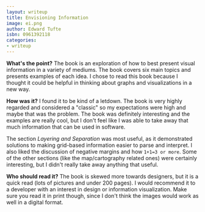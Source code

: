 ```yaml
---
layout: writeup
title: Envisioning Information
image: ei.png
author: Edward Tufte
isbn: 0961392118
categories:
- writeup
---
```


**What's the point?**
The book is an exploration of how to best present visual information in a 
variety of mediums.  The book covers six main topics and presents examples 
of each idea.  I chose to read this book because I thought it could be helpful 
in thinking about graphs and visualizations in a new way. 

**How was it?**
I found it to be kind of a letdown.  The book is very highly regarded and 
considered a "classic" so my expectations were high and maybe that was the 
problem.  The book was definitely interesting and the examples are really 
cool, but I don't feel like I was able to take away that much information that 
can be used in software.

The section *Layering and Separation* was most useful, as it demonstrated 
solutions to making grid-based information easier to parse and interpret.  I 
also liked the discussion of negative margins and how `1+1=3 or more`.  Some 
of the other sections (like the map/cartography related ones) were certainly 
interesting, but I didn't really take away anything that useful.

**Who should read it?**
The book is skewed more towards designers, but it is a quick read (lots of 
pictures and under 200 pages).  I would recommend it to a developer with an 
interest in design or information visualization.  Make sure you read it in 
print though, since I don't think the images would work as well in a digital 
format.
